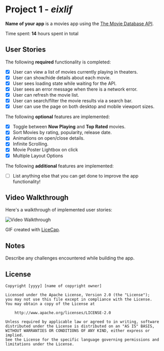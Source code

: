 # Project 1 - *eixlif*

**Name of your app** is a movies app using the [The Movie Database API](http://docs.themoviedb.apiary.io/#).

Time spent: **14** hours spent in total

## User Stories

The following **required** functionality is completed:

- [X] User can view a list of movies currently playing in theaters.
- [X] User can show/hide details about each movie.
- [X] User sees loading state while waiting for the API.
- [X] User sees an error message when there is a network error.
- [X] User can refresh the movie list.
- [X] User can search/filter the movie results via a search bar.
- [X] User can use the page on both desktop and mobile viewport sizes.

The following **optional** features are implemented:

- [X] Toggle between **Now Playing** and **Top Rated** movies.
- [X] Sort Movies by rating, popularity, release date.
- [X] Animations on open/close details.
- [X] Infinite Scrolling.
- [X] Movie Poster Lightbox on click
- [X] Multiple Layout Options

The following **additional** features are implemented:

- [ ] List anything else that you can get done to improve the app functionality!

## Video Walkthrough

Here's a walkthrough of implemented user stories:

<img src='https://i.imgur.com/HL6KRnc.gif' title='Video Walkthrough' width='' alt='Video Walkthrough' />

GIF created with [LiceCap](http://www.cockos.com/licecap/).

## Notes

Describe any challenges encountered while building the app.

## License

    Copyright [yyyy] [name of copyright owner]

    Licensed under the Apache License, Version 2.0 (the "License");
    you may not use this file except in compliance with the License.
    You may obtain a copy of the License at

        http://www.apache.org/licenses/LICENSE-2.0

    Unless required by applicable law or agreed to in writing, software
    distributed under the License is distributed on an "AS IS" BASIS,
    WITHOUT WARRANTIES OR CONDITIONS OF ANY KIND, either express or implied.
    See the License for the specific language governing permissions and
    limitations under the License.
